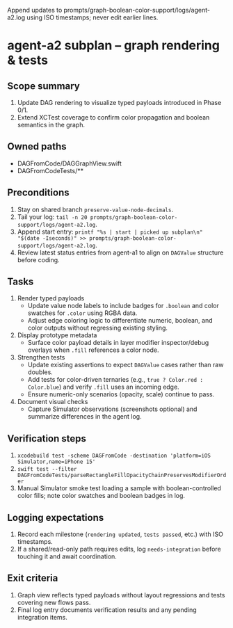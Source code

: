 Append updates to prompts/graph-boolean-color-support/logs/agent-a2.log using ISO timestamps; never edit earlier lines.

# agent-a2 subplan – graph rendering & tests

## Scope summary
1. Update DAG rendering to visualize typed payloads introduced in Phase 0/1.
2. Extend XCTest coverage to confirm color propagation and boolean semantics in the graph.

## Owned paths
- DAGFromCode/DAGGraphView.swift
- DAGFromCodeTests/**

## Preconditions
1. Stay on shared branch `preserve-value-node-decimals`.
2. Tail your log: `tail -n 20 prompts/graph-boolean-color-support/logs/agent-a2.log`.
3. Append start entry: `printf "%s | start | picked up subplan\n" "$(date -Iseconds)" >> prompts/graph-boolean-color-support/logs/agent-a2.log`.
4. Review latest status entries from agent-a1 to align on `DAGValue` structure before coding.

## Tasks
1. Render typed payloads
   - Update value node labels to include badges for `.boolean` and color swatches for `.color` using RGBA data.
   - Adjust edge coloring logic to differentiate numeric, boolean, and color outputs without regressing existing styling.
2. Display prototype metadata
   - Surface color payload details in layer modifier inspector/debug overlays when `.fill` references a color node.
3. Strengthen tests
   - Update existing assertions to expect `DAGValue` cases rather than raw doubles.
   - Add tests for color-driven ternaries (e.g., `true ? Color.red : Color.blue`) and verify `.fill` uses an incoming edge.
   - Ensure numeric-only scenarios (opacity, scale) continue to pass.
4. Document visual checks
   - Capture Simulator observations (screenshots optional) and summarize differences in the agent log.

## Verification steps
1. `xcodebuild test -scheme DAGFromCode -destination 'platform=iOS Simulator,name=iPhone 15'`
2. `swift test --filter DAGFromCodeTests/parseRectangleFillOpacityChainPreservesModifierOrder`
3. Manual Simulator smoke test loading a sample with boolean-controlled color fills; note color swatches and boolean badges in log.

## Logging expectations
1. Record each milestone (`rendering updated`, `tests passed`, etc.) with ISO timestamps.
2. If a shared/read-only path requires edits, log `needs-integration` before touching it and await coordination.

## Exit criteria
1. Graph view reflects typed payloads without layout regressions and tests covering new flows pass.
2. Final log entry documents verification results and any pending integration items.
